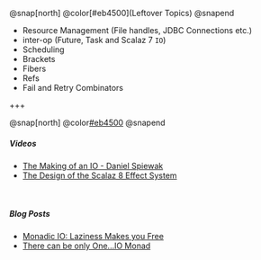 @snap[north]
@color[#eb4500](Leftover Topics)
@snapend

- Resource Management (File handles, JDBC Connections etc.)
- inter-op (Future, Task and Scalaz 7 `IO`)
- Scheduling
- Brackets 
- Fibers
- Refs
- Fail and Retry Combinators

+++

@snap[north]
@color[#eb4500](Resources)
@snapend

##### Videos
- [The Making of an IO - Daniel Spiewak](https://www.youtube.com/watch?v=g_jP47HFpWA&t=380s)
- [The Design of the Scalaz 8 Effect System](https://www.youtube.com/watch?v=wi_vLNULh9Y)

<br/>

##### Blog Posts
- [Monadic IO: Laziness Makes you Free](https://underscore.io/blog/posts/2015/04/28/monadic-io-laziness-makes-you-free.html)
- [There can be only One...IO Monad](http://degoes.net/articles/only-one-io)